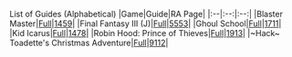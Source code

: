 List of Guides (Alphabetical) 
|Game|Guide|RA Page|
|:--|:--:|:--:|
|Blaster Master|[Full](https://github.com/RetroAchievements/guides/wiki/Blaster-Master-(NES))|[1459](https://retroachievements.org/game/1459)|
|Final Fantasy III (J)|[Full](https://github.com/RetroAchievements/guides/wiki/Final-Fantasy-III-(J)-(NES))|[5553](https://retroachievements.org/game/5553)|
|Ghoul School|[Full](https://github.com/RetroAchievements/guides/wiki/Ghoul-School-(NES))|[1711](https://retroachievements.org/game/1711)|
|Kid Icarus|[Full](https://github.com/RetroAchievements/guides/wiki/Kid-Icarus-(NES))|[1478](https://retroachievements.org/game/1478)|
|Robin Hood: Prince of Thieves|[Full](https://github.com/RetroAchievements/guides/wiki/Robin-Hood:-Prince-of-Thieves-(NES))|[1913](https://retroachievements.org/game/1913)|
|\~Hack\~ Toadette's Christmas Adventure|[Full](https://github.com/RetroAchievements/guides/wiki/Toadettes-Christmas-Adventure-(Hack)-(NES))|[9112](https://retroachievements.org/game/9112)|
